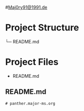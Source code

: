 #Maj0ry91@1991.de

# Project Structure

└─ README.md


# Project Files

- README.md

## README.md
```
# panther.major-ms.org
```

